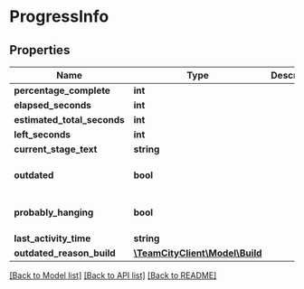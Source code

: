 # ProgressInfo

## Properties
Name | Type | Description | Notes
------------ | ------------- | ------------- | -------------
**percentage_complete** | **int** |  | [optional] 
**elapsed_seconds** | **int** |  | [optional] 
**estimated_total_seconds** | **int** |  | [optional] 
**left_seconds** | **int** |  | [optional] 
**current_stage_text** | **string** |  | [optional] 
**outdated** | **bool** |  | [optional] [default to false]
**probably_hanging** | **bool** |  | [optional] [default to false]
**last_activity_time** | **string** |  | [optional] 
**outdated_reason_build** | [**\TeamCityClient\Model\Build**](Build.md) |  | [optional] 

[[Back to Model list]](../README.md#documentation-for-models) [[Back to API list]](../README.md#documentation-for-api-endpoints) [[Back to README]](../README.md)


